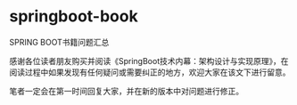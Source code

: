 # springboot-book
SPRING BOOT书籍问题汇总

感谢各位读者朋友购买并阅读《SpringBoot技术内幕：架构设计与实现原理》，在阅读过程中如果发现有任何疑问或需要纠正的地方，欢迎大家在该文下进行留意。

笔者一定会在第一时间回复大家，并在新的版本中对问题进行修正。

